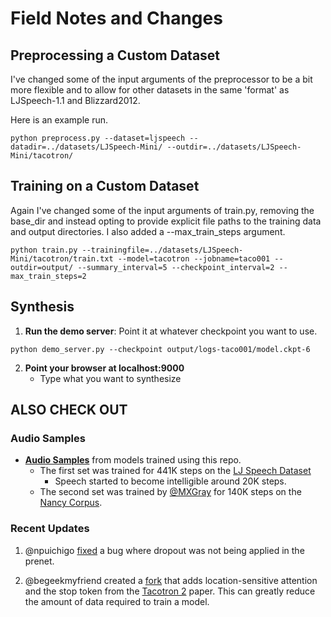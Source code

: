 # Field Notes and Changes

## Preprocessing a Custom Dataset
I've changed some of the input arguments of the preprocessor to be a bit more flexible and to allow for other datasets in the same 'format' as LJSpeech-1.1 and Blizzard2012.

Here is an example run.

```
python preprocess.py --dataset=ljspeech --datadir=../datasets/LJSpeech-Mini/ --outdir=../datasets/LJSpeech-Mini/tacotron/

```

## Training on a Custom Dataset
Again I've changed some of the input arguments of train.py, removing the base_dir and instead opting to provide explicit file paths to the training data and output directories. I also added a --max_train_steps argument.

```
python train.py --trainingfile=../datasets/LJSpeech-Mini/tacotron/train.txt --model=tacotron --jobname=taco001 --outdir=output/ --summary_interval=5 --checkpoint_interval=2 --max_train_steps=2
```

## Synthesis
1. **Run the demo server**:
Point it at whatever checkpoint you want to use.
```
python demo_server.py --checkpoint output/logs-taco001/model.ckpt-6
```

2. **Point your browser at localhost:9000**
   * Type what you want to synthesize




## ALSO CHECK OUT

### Audio Samples

  * **[Audio Samples](https://keithito.github.io/audio-samples/)** from models trained using this repo.
    * The first set was trained for 441K steps on the [LJ Speech Dataset](https://keithito.com/LJ-Speech-Dataset/)
      * Speech started to become intelligible around 20K steps.
    * The second set was trained by [@MXGray](https://github.com/MXGray) for 140K steps on the [Nancy Corpus](http://www.cstr.ed.ac.uk/projects/blizzard/2011/lessac_blizzard2011/).


### Recent Updates

1. @npuichigo [fixed](https://github.com/keithito/tacotron/pull/205) a bug where dropout was not being applied in the prenet.

2. @begeekmyfriend created a [fork](https://github.com/begeekmyfriend/tacotron) that adds location-sensitive attention and the stop token from the [Tacotron 2](https://arxiv.org/abs/1712.05884) paper. This can greatly reduce the amount of data required to train a model.

